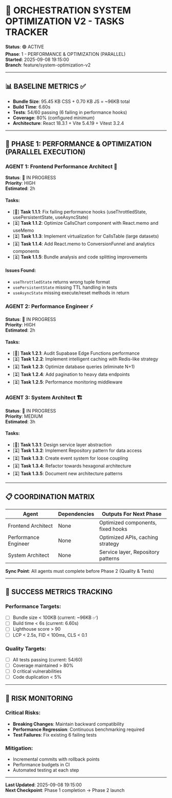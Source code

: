 # 🚀 ORCHESTRATION SYSTEM OPTIMIZATION V2 - TASKS TRACKER

**Status**: 🟢 ACTIVE  
**Phase**: 1 - PERFORMANCE & OPTIMIZATION (PARALLEL)  
**Started**: 2025-09-08 19:15:00  
**Branch**: feature/system-optimization-v2  

---

## 📊 BASELINE METRICS ✅

- **Bundle Size**: 95.45 KB CSS + 0.70 KB JS = ~96KB total
- **Build Time**: 6.60s
- **Tests**: 54/60 passing (6 failing in performance hooks)
- **Coverage**: 80% (configured minimum)
- **Architecture**: React 18.3.1 + Vite 5.4.19 + Vitest 3.2.4

---

## 🔄 PHASE 1: PERFORMANCE & OPTIMIZATION (PARALLEL EXECUTION)

### AGENT 1: Frontend Performance Architect 🎨
**Status**: 🔄 IN PROGRESS  
**Priority**: HIGH  
**Estimated**: 2h  

#### Tasks:
- [🔄] **Task 1.1.1**: Fix failing performance hooks (useThrottledState, usePersistentState, useAsyncState)
- [⏳] **Task 1.1.2**: Optimize CallsChart component with React.memo and useMemo
- [⏳] **Task 1.1.3**: Implement virtualization for CallsTable (large datasets)
- [⏳] **Task 1.1.4**: Add React.memo to ConversionFunnel and analytics components
- [⏳] **Task 1.1.5**: Bundle analysis and code splitting improvements

#### Issues Found:
- `useThrottledState` returns wrong tuple format
- `usePersistentState` missing TTL handling in tests 
- `useAsyncState` missing execute/reset methods in return

### AGENT 2: Performance Engineer ⚡
**Status**: 🔄 IN PROGRESS  
**Priority**: HIGH  
**Estimated**: 2h  

#### Tasks:
- [🔄] **Task 1.2.1**: Audit Supabase Edge Functions performance
- [⏳] **Task 1.2.2**: Implement intelligent caching with Redis-like strategy
- [⏳] **Task 1.2.3**: Optimize database queries (eliminate N+1)
- [⏳] **Task 1.2.4**: Add pagination to heavy data endpoints
- [⏳] **Task 1.2.5**: Performance monitoring middleware

### AGENT 3: System Architect 🏗️
**Status**: 🔄 IN PROGRESS  
**Priority**: MEDIUM  
**Estimated**: 3h  

#### Tasks:
- [🔄] **Task 1.3.1**: Design service layer abstraction
- [⏳] **Task 1.3.2**: Implement Repository pattern for data access
- [⏳] **Task 1.3.3**: Create event system for loose coupling
- [⏳] **Task 1.3.4**: Refactor towards hexagonal architecture  
- [⏳] **Task 1.3.5**: Document new architecture patterns

---

## 📋 COORDINATION MATRIX

| Agent | Dependencies | Outputs For Next Phase |
|-------|-------------|------------------------|
| Frontend Architect | None | Optimized components, fixed hooks |
| Performance Engineer | None | Optimized APIs, caching strategy |
| System Architect | None | Service layer, Repository patterns |

**Sync Point**: All agents must complete before Phase 2 (Quality & Tests)

---

## 🎯 SUCCESS METRICS TRACKING

### Performance Targets:
- [ ] Bundle size < 100KB (current: ~96KB ✅)
- [ ] Build time < 6s (current: 6.60s)
- [ ] Lighthouse score > 90
- [ ] LCP < 2.5s, FID < 100ms, CLS < 0.1

### Quality Targets:
- [ ] All tests passing (current: 54/60)
- [ ] Coverage maintained > 80%
- [ ] 0 critical vulnerabilities
- [ ] Code duplication < 5%

---

## 🚨 RISK MONITORING

### Critical Risks:
- **Breaking Changes**: Maintain backward compatibility
- **Performance Regression**: Continuous benchmarking required
- **Test Failures**: Fix existing 6 failing tests

### Mitigation:
- Incremental commits with rollback points
- Performance budgets in CI
- Automated testing at each step

---

**Last Updated**: 2025-09-08 19:15:00  
**Next Checkpoint**: Phase 1 completion → Phase 2 launch